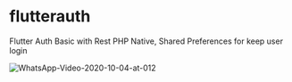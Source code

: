 # flutterauth

Flutter Auth Basic with Rest PHP Native, Shared Preferences for keep user login 

![WhatsApp-Video-2020-10-04-at-012](https://user-images.githubusercontent.com/34033084/94999152-af31f780-05e1-11eb-9063-0f095b4b2569.gif)
